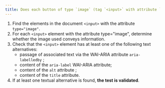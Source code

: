 ```yaml
---
title: Does each button of type `image` (tag `<input>` with attribute `type="image"`) have a [text alternative](#alternative-text-image) ?
---
```


1. Find the elements in the document `<input>` with the attribute `type="image"`.
2. For each `<input>` element with the attribute type="image", determine whether the image used conveys information.
3. Check that the `<input>` element has at least one of the following text alternatives:
   - passage of associated text via the WAI-ARIA attribute `aria-labelledby` ;
   - content of the `aria-label` WAI-ARIA attribute;
   - content of the `alt` attribute ;
   - content of the `title` attribute.
4. If at least one textual alternative is found, **the test is validated**.
